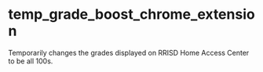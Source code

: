 # temp_grade_boost_chrome_extension
Temporarily changes the grades displayed on RRISD Home Access Center to be all 100s.
